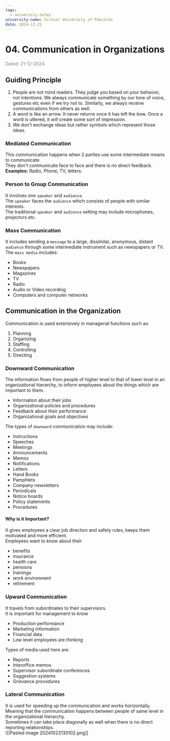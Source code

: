 ```yaml
---
tags:
  - university-notes
university-name: Virtual University of Pakistan
date: 2024-12-21
---
```


# 04. Communication in Organizations

<span style="color: gray;">Dated: 21-12-2024</span>

## Guiding Principle

1. People are not mind readers. They judge you based on your behavior, not intentions. We always communicate something by our tone of voice, gestures etc even if we try not to. Similarly, we always receive communications from others as well.
2. A word is like an arrow. It never returns once it has left the bow. Once a word is uttered, it _will_ create some sort of impression.
3. We don't exchange ideas but rather symbols which represent those ideas. 

### Mediated Communication

This communication happens when 2 parties use some intermediate means to communicate.  
They don't communicate face to face and there is no direct feedback.  
**Examples:** Radio, Phone, TV, letters.

### Person to Group Communication

It involves one `speaker` and `audience`.  
The `speaker` faces the `audience` which consists of people with similar interests.  
The traditional `speaker` and `audience` setting may include microphones, projectors etc.

### Mass Communication

It includes sending a `message` to a large, dissimilar, anonymous, distant `audience` through some intermediate instrument such as newspapers or TV.  
The `mass media` includes:

- Books
- Newspapers
- Magazines
- TV
- Radio
- Audio or Video recording
- Computers and computer networks

## Communication in the Organization

Communication is used extensively in managerial functions such as:

1. Planning
2. Organizing
3. Staffing
4. Controlling
5. Directing

### Downward Communication

The information flows from people of higher level to that of lower level in an organizational hierarchy, to inform employees about the things which are important to them.

- Information about their jobs 
- Organizational policies and procedures 
- Feedback about their performance
- Organizational goals and objectives

The types of `downward` communication may include:

- Instructions
- Speeches
- Meetings
- Announcements
- Memos
- Notifications
- Letters
- Hand Books
- Pamphlets
- Company newsletters
- Periodicals
- Notice boards
- Policy statements
- Procedures

#### Why is it Important?

It gives employees a clear job direction and safety rules, keeps them motivated and more efficient.  
Employees want to know about their 

- benefits
- insurance
- health care
- pensions
- trainings
- work environment
- retirement

### Upward Communication

It travels from subordinates to their supervisors.  
It is important for management to know

- Production performance
- Marketing information
- Financial data
- Low level employees are thinking

Types of media used here are:

- Reports
- Interoffice memos
- Supervisor subordinate conferences
- Suggestion systems
- Grievance procedures

### Lateral Communication

It is used for speeding up the communication and works horizontally.  
Meaning that the communication happens between people of same level in the organizational hierarchy.  
Sometimes it can take place diagonally as well when there is no direct reporting relationships.  
![[Pasted image 20241023130102.png]]
